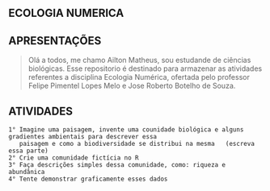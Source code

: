 
## ECOLOGIA NUMERICA  


## APRESENTAÇÕES


> Olá a todos, me chamo Ailton Matheus, sou estudande de ciências biológicas. Esse repositorio é destinado para armazenar as atividades referentes a disciplina Ecologia Numérica, ofertada pelo professor Felipe Pimentel Lopes Melo e Jose Roberto Botelho de Souza.


## ATIVIDADES

```
1° Imagine uma paisagem, invente uma counidade biológica e alguns gradientes ambientais para descrever essa 
   paisagem e como a biodiversidade se distribui na mesma   (escreva essa parte)
2° Crie uma comunidade fictícia no R
3° Faça descrições simples dessa comunidade, como: riqueza e abundânica
4° Tente demonstrar graficamente esses dados
```
